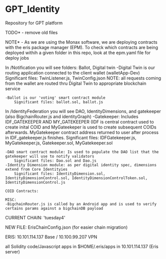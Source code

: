 # GPT_Identity
Repository for GPT platform

TODO* - remove old files

NOTE* - As we are using the Monax software, we are deploying contracts with the eris package manager (EPM).
To check which contracts are being deployed withih a given folder in this repo, look at the epm.yaml file for deploy jobs

In /Notification you will see folders: Ballot, Digital twin
    -Digital Twin is our routing application connected to the client wallet (walletApp-Dev)
        Significant files: TwinListener.js, TwinConfig.json
            NOTE: all requests coming from the wallet are routed thru Digital Twin to appropriate blockchain service
        
    -Ballot is our 'voting' smart contract module
        Significant files: ballot.sol, ballot.js
        
In /IdentityFederation you will see DAO, IdentityDimensions, and gatekeeper (also BigchainRouter.js and identityGraph)
    -Gatekeeper: Includes IDF_GATEKEEPER AND MY_GATEKEEPER (IDF is central contract used to create inital COID and MyGateekeper is used to      create subsequent COIDs afterwards. MyGatekeeper contract address returned to user after process in IDF_gatekeeper.js finishes.
        Significant files: IDFGatekeeper.js, MyGatekeeper.js, Gatekeeper.sol, MyGatekeeper.sol
    
    -DAO smart contract module: Is used to populate the DAO list that the gatekeeper will use to notify validators
        Significant files: Dao.sol and Dao.js
    -Identity Dimension module: as per digital identity spec, dimensions extend from Core Identityies
        Significant files: IdentityDimension.sol, IdentityDimensionControl.sol, IdentityDimensionControlToken.sol, IdentityDimensionControl.js
        
    COID Contracts:
        
    MISC:
    -BigchainRouter.js is called by an Android app and is used to verify certains params against a bigchainDB payload


CURRENT CHAIN: 'tuesday4'

NEW FILE: ErisChainConfig.json (for easier chain migration)

ERIS:
    10.101.114.137 Base / 10.100.99.207 VPN

all Solidity code/Javascript apps in $HOME/.eris/apps in 10.101.114.137 (Eris server)
